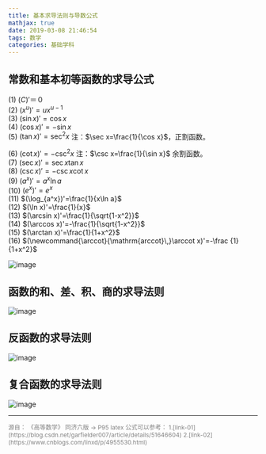 ```yaml
---
title: 基本求导法则与导数公式
mathjax: true
date: 2019-03-08 21:46:54
tags: 数学
categories: 基础学科
---
```


## 常数和基本初等函数的求导公式

(1) $(C)'＝０$  
(2) $(x^u)'=ux^{u-1}$  
(3) $(\sin x)'=\cos x$  
(4) $(\cos x)'=-\sin x$  
(5) $(\tan x)'=\sec^2x$  注：$\sec x=\frac{1}{\cos x}$，正割函数。
<!--more-->
(6) $(\cot x)'=-\csc^2x$  注：$\csc x=\frac{1}{\sin x}$ 余割函数。  
(7) $(\sec x)'=\sec x\tan x$  
(8) $(\csc x)'=-\csc x\cot x$  
(9) $(a^x)'=a^x\ln a$  
(10) $(e^x)'=e^x$  
(11) $(\log_{a^x})'=\frac{1}{x\ln a}$  
(12) $(\ln x)'=\frac{1}{x}$  
(13) $(\arcsin x)'=\frac{1}{\sqrt{1-x^2}}$  
(14) $(\arccos x)'=-\frac{1}{\sqrt{1-x^2}}$  
(15) $(\arctan x)'=\frac{1}{1+x^2}$  
(16) $(\newcommand{\arccot}{\mathrm{arccot}\,}\arccot x)'=-\frac {1}{1+x^2}$  

![image](http://image.huvjie.com/190308-03_img01.jpg)

## 函数的和、差、积、商的求导法则

![image](http://image.huvjie.com/190308-03_img02.jpg)

## 反函数的求导法则

![image](http://image.huvjie.com/190308-03_img03.jpg)

## 复合函数的求导法则

![image](http://image.huvjie.com/190308-03_img04.jpg)

<hr/>
<span style="color:gray;font-size:12px">
源自：    
《高等数学》 同济六版 -> P95
latex 公式可以参考：  
1.[link-01](https://blog.csdn.net/garfielder007/article/details/51646604)  
2.[link-02](https://www.cnblogs.com/linxd/p/4955530.html)  
</span>
